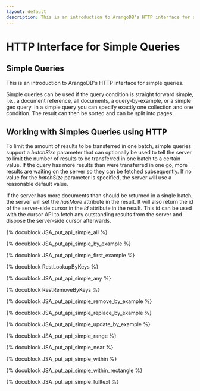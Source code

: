 ```yaml
---
layout: default
description: This is an introduction to ArangoDB's HTTP interface for simple queries
---
```

HTTP Interface for Simple Queries
=================================

Simple Queries
--------------

This is an introduction to ArangoDB's HTTP interface for simple queries.

Simple queries can be used if the query condition is straight forward simple,
i.e., a document reference, all documents, a query-by-example, or a simple geo
query. In a simple query you can specify exactly one collection and one
condition. The result can then be sorted and can be split into pages.

Working with Simples Queries using HTTP
---------------------------------------

To limit the amount of results to be transferred in one batch, simple queries
support a *batchSize* parameter that can optionally be used to tell the server
to limit the number of results to be transferred in one batch to a certain
value. If the query has more results than were transferred in one go, more
results are waiting on the server so they can be fetched subsequently. If no
value for the *batchSize* parameter is specified, the server will use a
reasonable default value.

If the server has more documents than should be returned in a single batch, the
server will set the *hasMore* attribute in the result. It will also return the
id of the server-side cursor in the *id* attribute in the result.  This id can
be used with the cursor API to fetch any outstanding results from the server and
dispose the server-side cursor afterwards.

<!-- js/actions/api-simple.js -->
{% docublock JSA_put_api_simple_all %}

<!-- js/actions/api-simple.js -->
{% docublock JSA_put_api_simple_by_example %}

<!-- js/actions/api-simple.js -->
{% docublock JSA_put_api_simple_first_example %}

<!-- arangod/RestHandler/RestSimpleHandler.cpp -->
{% docublock RestLookupByKeys %}

<!-- js/actions/api-simple.js -->
{% docublock JSA_put_api_simple_any %}

<!-- arangod/RestHandler/RestSimpleHandler.cpp -->
{% docublock RestRemoveByKeys %}

<!-- js/actions/api-simple.js -->
{% docublock JSA_put_api_simple_remove_by_example %}

<!-- js/actions/api-simple.js -->
{% docublock JSA_put_api_simple_replace_by_example %}

<!-- js/actions/api-simple.js -->
{% docublock JSA_put_api_simple_update_by_example %}

<!-- js/actions/api-simple.js -->
{% docublock JSA_put_api_simple_range %}

<!-- js/actions/api-simple.js -->
{% docublock JSA_put_api_simple_near %}

<!-- js/actions/api-simple.js -->
{% docublock JSA_put_api_simple_within %}

<!-- js/actions/api-simple.js -->
{% docublock JSA_put_api_simple_within_rectangle %}

<!-- js/actions/api-simple.js -->
{% docublock JSA_put_api_simple_fulltext %}
